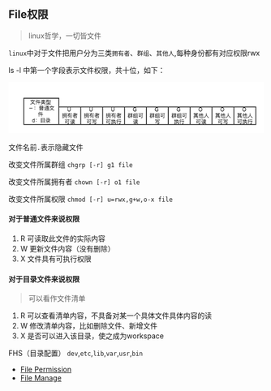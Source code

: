 ## File权限
> linux哲学，一切皆文件

`linux`中对于文件把用户分为三类`拥有者`、`群组`、`其他人`,每种身份都有对应权限rwx

 ls -l 中第一个字段表示文件权限，共十位，如下：

![File权限字段](https://github.com/luyufa/NodeLearning/blob/master/linux/filePermission.png)


文件名前`.`表示隐藏文件

改变文件所属群组
`chgrp [-r] g1 file `

改变文件所属拥有者
`chown [-r] o1 file`

改变文件所属权限
`chmod [-r] u=rwx,g+w,o-x file`


#### 对于普通文件来说权限

1. R 可读取此文件的实际内容
2. W 更新文件内容（没有删除）
3. X 文件具有可执行权限

#### 对于目录文件来说权限
>可以看作文件清单

1. R 可以查看清单内容，不具备对某一个具体文件具体内容的读
2. W 修改清单内容，比如删除文件、新增文件
3. X 是否可以进入该目录，使之成为workspace


FHS（目录配置）
`dev`,`etc`,`lib`,`var`,`usr`,`bin`



* [File Permission](https://github.com/luyufa/NodeLearning/blob/master/linux/filePermission.md)
* [File Manage](https://github.com/luyufa/NodeLearning/blob/master/linux/fileManage.md)